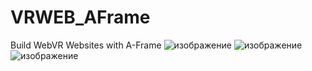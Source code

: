 # VRWEB_AFrame
 Build WebVR Websites with A-Frame
![изображение](https://user-images.githubusercontent.com/79563332/197180601-1d08258f-e76c-4326-9d85-408a738ab111.png)
![изображение](https://user-images.githubusercontent.com/79563332/197180662-dd8c4da3-f581-4476-9d6e-6e4017735cfe.png)
![изображение](https://user-images.githubusercontent.com/79563332/197180765-7c419b6e-46c4-4533-b8f2-f3a0e15dbfa1.png)
